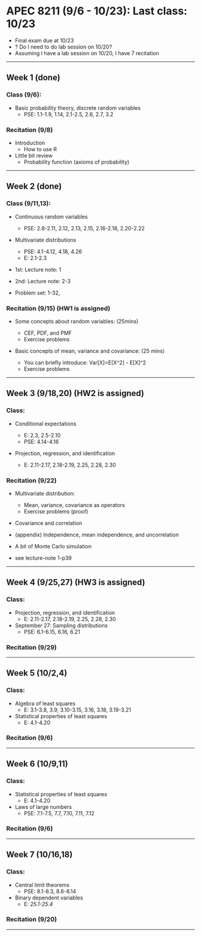 # APEC 8211 (9/6 - 10/23): Last class: 10/23
+ Final exam due at 10/23
+ ? Do I need to do lab session on 10/20?
+ Assuming I have a lab session on 10/20, I have 7 recitation

---
## Week 1 (done)
### Class (9/6):
+ Basic probability theory, discrete random variables
	* PSE: 1.1-1.9, 1.14, 2.1-2.5, 2.6, 2.7, 3.2

### Recitation (9/8)
+ Introduction
	* How to use R
+ Little bit review
	* Probability function (axioms of probability)

---

## Week 2 (done)
### Class (9/11,13):
+ Continuous random variables
	* PSE: 2.8-2.11, 2.12, 2.13, 2.15, 2.16-2.18, 2.20-2.22

+ Multivariate distributions
	* PSE: 4.1-4.12, 4.18, 4.26
	* E: 2.1-2.3



+ 1st: Lecture note: 1
+ 2nd: Lecture note: 2-3

+ Problem set: 1-32, 



### Recitation (9/15) (HW1 is assigned)
+ Some concepts about random variables: (25mins)
	* CEF, PDF, and PMF
	* Exercise problems

+ Basic concepts of mean, variance and covariance: (25 mins)
	* You can briefly introduce: Var[X]=E[X^2] - E[X]^2
	* Exercise problems



---

## Week 3  (9/18,20) (HW2 is assigned)
### Class:
+ Conditional expectations
	* E: 2.3, 2.5-2.10
	* PSE: 4.14-4.16

+ Projection, regression, and identification
	* E: 2.11-2.17, 2.18-2.19, 2.25, 2.28, 2.30


### Recitation (9/22)
+ Multivariate distribution:
	* Mean, variance, covariance as operators
	* Exercise problems (proof)
+ Covariance and correlation 
+ (appendix) Independence, mean independence, and uncorrelation
+ A bit of Monte Carlo simulation


+ see lecture-note 1-p39



---

## Week 4  (9/25,27) (HW3 is assigned)
### Class:
+ Projection, regression, and identification
	* E: 2.11-2.17, 2.18-2.19, 2.25, 2.28, 2.30
+ September 27: Sampling distributions
	* PSE: 6.1-6.15, 6.16, 6.21


### Recitation (9/29)


---

## Week 5  (10/2,4)
### Class:
+ Algebra of least squares
	* E: 3.1-3.8, 3.9, 3.10-3.15, 3.16, 3.18, 3.19-3.21
+ Statistical properties of least squares
	* E: 4.1-4.20


### Recitation (9/6)


---

## Week 6  (10/9,11)
### Class:
+ Statistical properties of least squares
	* E: 4.1-4.20
+ Laws of large numbers
	* PSE: 7.1-7.5, 7.7, 7.10, 7.11, 7.12


### Recitation (9/6)


---

## Week 7  (10/16,18)
### Class:
+ Central limit theorems
	* PSE: 8.1-8.3, 8.6-8.14
+ Binary dependent variables
	* E: *25.1-25.4*


### Recitation (9/20)

---





